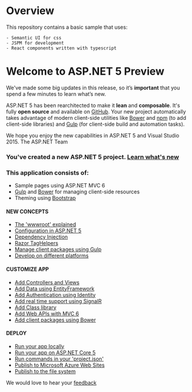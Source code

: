 # Overview
This repository contains a basic sample that uses:

    - Semantic UI for css
    - JSPM for development
    - React components written with typescript
    

# Welcome to ASP.NET 5 Preview

We've made some big updates in this release, so it’s **important** that you spend a few minutes to learn what’s new.

ASP.NET 5 has been rearchitected to make it **lean** and **composable**. It's fully **open source** and available on [GitHub](http://go.microsoft.com/fwlink/?LinkID=517854).
Your new project automatically takes advantage of modern client-side utilities like [Bower](http://go.microsoft.com/fwlink/?LinkId=518004) and [npm](http://go.microsoft.com/fwlink/?LinkId=518005) (to add client-side libraries) and [Gulp](http://go.microsoft.com/fwlink/?LinkId=518007) (for client-side build and automation tasks).

We hope you enjoy the new capabilities in ASP.NET 5 and Visual Studio 2015.
The ASP.NET Team

### You've created a new ASP.NET 5 project. [Learn what's new](http://go.microsoft.com/fwlink/?LinkId=518016)

### This application consists of:
* Sample pages using ASP.NET MVC 6
* [Gulp](http://go.microsoft.com/fwlink/?LinkId=518007) and [Bower](http://go.microsoft.com/fwlink/?LinkId=518004) for managing client-side resources
* Theming using [Bootstrap](http://go.microsoft.com/fwlink/?LinkID=398939)

#### NEW CONCEPTS
* [The 'wwwroot' explained](http://go.microsoft.com/fwlink/?LinkId=518008)
* [Configuration in ASP.NET 5](http://go.microsoft.com/fwlink/?LinkId=518012)
* [Dependency Injection](http://go.microsoft.com/fwlink/?LinkId=518013)
* [Razor TagHelpers](http://go.microsoft.com/fwlink/?LinkId=518014)
* [Manage client packages using Gulp](http://go.microsoft.com/fwlink/?LinkID=517849)
* [Develop on different platforms](http://go.microsoft.com/fwlink/?LinkID=517850)

#### CUSTOMIZE APP
* [Add Controllers and Views](http://go.microsoft.com/fwlink/?LinkID=398600)
* [Add Data using EntityFramework](http://go.microsoft.com/fwlink/?LinkID=398602)
* [Add Authentication using Identity](http://go.microsoft.com/fwlink/?LinkID=398603)
* [Add real time support using SignalR](http://go.microsoft.com/fwlink/?LinkID=398606)
* [Add Class library](http://go.microsoft.com/fwlink/?LinkID=398604)
* [Add Web APIs with MVC 6](http://go.microsoft.com/fwlink/?LinkId=518009)
* [Add client packages using Bower](http://go.microsoft.com/fwlink/?LinkID=517848)

#### DEPLOY
* [Run your app locally](http://go.microsoft.com/fwlink/?LinkID=517851)
* [Run your app on ASP.NET Core 5](http://go.microsoft.com/fwlink/?LinkID=517852)
* [Run commands in your 'project.json'](http://go.microsoft.com/fwlink/?LinkID=517853)
* [Publish to Microsoft Azure Web Sites](http://go.microsoft.com/fwlink/?LinkID=398609)
* [Publish to the file system](http://go.microsoft.com/fwlink/?LinkId=518019)

We would love to hear your [feedback](http://go.microsoft.com/fwlink/?LinkId=518015)
